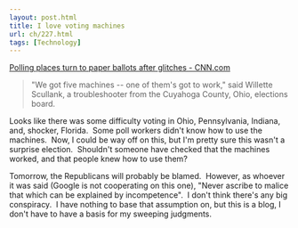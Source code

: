 ```yaml
---
layout: post.html
title: I love voting machines
url: ch/227.html
tags: [Technology]
---
```

[Polling places turn to paper ballots after glitches - CNN.com](http://www.cnn.com/2006/POLITICS/11/07/voting.problems.ap/index.html?eref=rss_topstories)

> "We got five machines -- one of them's got to work," said Willette Scullank, a troubleshooter from the Cuyahoga County, Ohio, elections board.

Looks like there was some difficulty voting in Ohio, Pennsylvania, Indiana, and, shocker, Florida.  Some poll workers didn't know how to use the machines.  Now, I could be way off on this, but I'm pretty sure this wasn't a surprise election.  Shouldn't someone have checked that the machines worked, and that people knew how to use them?

Tomorrow, the Republicans will probably be blamed.  However, as whoever it was said (Google is not cooperating on this one), "Never ascribe to malice that which can be explained by incompetence".  I don't think there's any big conspiracy.  I have nothing to base that assumption on, but this is a blog, I don't have to have a basis for my sweeping judgments.
